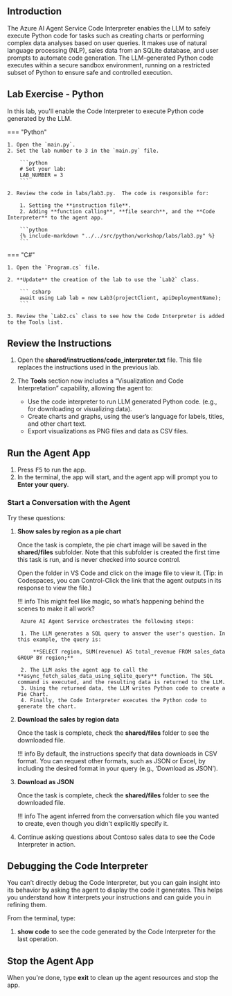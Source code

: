 ## Introduction

The Azure AI Agent Service Code Interpreter enables the LLM to safely execute Python code for tasks such as creating charts or performing complex data analyses based on user queries. It makes use of natural language processing (NLP), sales data from an SQLite database, and user prompts to automate code generation. The LLM-generated Python code executes within a secure sandbox environment, running on a restricted subset of Python to ensure safe and controlled execution.

## Lab Exercise - Python

In this lab, you'll enable the Code Interpreter to execute Python code generated by the LLM.

=== "Python"

    1. Open the `main.py`.
    2. Set the lab number to 3 in the `main.py` file.

        ```python
        # Set your lab:
        LAB_NUMBER = 3
        ```

    2. Review the code in labs/lab3.py.  The code is responsible for:

        1. Setting the **instruction file**.
        2. Adding **function calling**, **file search**, and the **Code Interpreter** to the agent app.

        ```python
        {% include-markdown "../../src/python/workshop/labs/lab3.py" %}
        ```

=== "C#"

    1. Open the `Program.cs` file.

    2. **Update** the creation of the lab to use the `Lab2` class.

        ``` csharp
        await using Lab lab = new Lab3(projectClient, apiDeploymentName);
        ```

    3. Review the `Lab2.cs` class to see how the Code Interpreter is added to the Tools list.

## Review the Instructions

1. Open the **shared/instructions/code_interpreter.txt** file. This file replaces the instructions used in the previous lab.
2. The **Tools** section now includes a “Visualization and Code Interpretation” capability, allowing the agent to:

      - Use the code interpreter to run LLM generated Python code. (e.g., for downloading or visualizing data).
      - Create charts and graphs, using the user’s language for labels, titles, and other chart text.
      - Export visualizations as PNG files and data as CSV files.

## Run the Agent App

1. Press <kbd>F5</kbd> to run the app.
2. In the terminal, the app will start, and the agent app will prompt you to  **Enter your query**.

### Start a Conversation with the Agent

Try these questions:

1. **Show sales by region as a pie chart**

    Once the task is complete, the pie chart image will be saved in the **shared/files** subfolder. Note that this subfolder is created the first time this task is run, and is never checked into source control.

    Open the folder in VS Code and click on the image file to view it. (Tip: in Codespaces, you can Control-Click the link that the agent outputs in its response to view the file.)

    !!! info
        This might feel like magic, so what’s happening behind the scenes to make it all work?

        Azure AI Agent Service orchestrates the following steps:

        1. The LLM generates a SQL query to answer the user's question. In this example, the query is:

            **SELECT region, SUM(revenue) AS total_revenue FROM sales_data GROUP BY region;**

        2. The LLM asks the agent app to call the **async_fetch_sales_data_using_sqlite_query** function. The SQL command is executed, and the resulting data is returned to the LLM.
        3. Using the returned data, the LLM writes Python code to create a Pie Chart.
        4. Finally, the Code Interpreter executes the Python code to generate the chart.

2. **Download the sales by region data**

    Once the task is complete, check the **shared/files** folder to see the downloaded file.

    !!! info
        By default, the instructions specify that data downloads in CSV format. You can request other formats, such as JSON or Excel, by including the desired format in your query (e.g., ‘Download as JSON’).

3. **Download as JSON**

    Once the task is complete, check the **shared/files** folder to see the downloaded file.

    !!! info
        The agent inferred from the conversation which file you wanted to create, even though you
        didn't explicitly specify it.

4. Continue asking questions about Contoso sales data to see the Code Interpreter in action.

## Debugging the Code Interpreter

You can’t directly debug the Code Interpreter, but you can gain insight into its behavior by asking the agent to display the code it generates. This helps you understand how it interprets your instructions and can guide you in refining them.

From the terminal, type:

1. **show code** to see the code generated by the Code Interpreter for the last operation.

## Stop the Agent App

When you're done, type **exit** to clean up the agent resources and stop the app.

